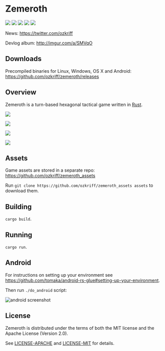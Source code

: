 
# Zemeroth

[![][img_license]][LICENSE-MIT]
[![][img_loc]][loc]
[![][img_travis-ci]][travis-ci]
[![][img_appveyor-ci]][appveyor-ci]
[![][img_circle-ci]][circle-ci]

[img_license]: https://img.shields.io/badge/license-MIT_or_Apache_2.0-blue.svg
[img_loc]: https://tokei.rs/b1/github/ozkriff/zemeroth
[img_travis-ci]: https://travis-ci.org/ozkriff/zemeroth.svg?branch=master
[img_appveyor-ci]: https://ci.appveyor.com/api/projects/status/rsxn9wh9xbpey26m/branch/master?svg=true
[img_circle-ci]: https://circleci.com/gh/ozkriff/zemeroth/tree/master.svg?style=svg

[loc]: https://github.com/Aaronepower/tokei
[travis-ci]: https://travis-ci.org/ozkriff/zemeroth
[appveyor-ci]: https://ci.appveyor.com/project/ozkriff/zemeroth
[circle-ci]: https://circleci.com/gh/ozkriff/zemeroth


News: <https://twitter.com/ozkriff>

Devlog album: <http://imgur.com/a/SMVqO>


## Downloads

Precompiled binaries for Linux, Windows, OS X and Android:
<https://github.com/ozkriff/zemeroth/releases>


## Overview

Zemeroth is a turn-based hexagonal tactical game written in [Rust].

![](https://i.imgur.com/myVVfUW.png)

![](https://i.imgur.com/oXpIvb9.png)

![](https://i.imgur.com/ovrTxqy.gif)

![](https://i.imgur.com/VJaXQEJ.gif)

[Rust]: https://rust-lang.org



## Assets

Game assets are stored in a separate repo:
https://github.com/ozkriff/zemeroth_assets

Run `git clone https://github.com/ozkriff/zemeroth_assets assets`
to download them.


## Building

`cargo build`.


## Running

`cargo run`.


## Android

For instructions on setting up your environment see
<https://github.com/tomaka/android-rs-glue#setting-up-your-environment>.

Then run `./do_android` script:

![android screenshot](https://i.imgur.com/T9EgPR1.png)


## License

Zemeroth is distributed under the terms of both
the MIT license and the Apache License (Version 2.0).

See [LICENSE-APACHE] and [LICENSE-MIT] for details.

[LICENSE-MIT]: LICENSE-MIT
[LICENSE-APACHE]: LICENSE-APACHE

